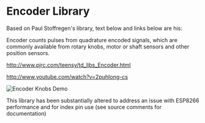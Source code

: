 # Encoder Library

Based on Paul Stoffregen's library, text below and links below are his:

Encoder counts pulses from quadrature encoded signals, which are commonly available from rotary knobs, motor or shaft sensors and other position sensors. 

http://www.pjrc.com/teensy/td_libs_Encoder.html

http://www.youtube.com/watch?v=2puhIong-cs

![Encoder Knobs Demo](http://www.pjrc.com/teensy/td_libs_Encoder_1.jpg)

This library has been substantially altered to address an issue with ESP8266 performance and for index pin use (see source comments for documentation)
